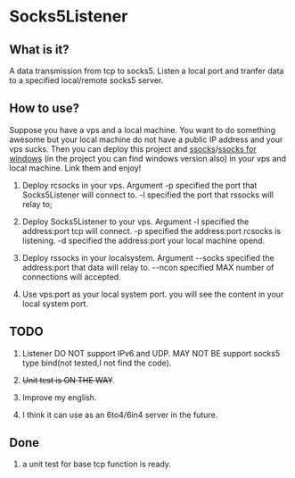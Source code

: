 # Socks5Listener

## What is it?

  A data transmission from tcp to socks5. Listen a local port and tranfer data to a specified local/remote socks5 server.

## How to use?

  Suppose you have a vps and a local machine. You want to do something awesome but your local machine do not have a public IP address and your vps sucks. Then you can deploy this project and [ssocks](https://sourceforge.net/projects/ssocks/)/[ssocks for windows](https://github.com/tostercx/ssocks) (in the project you can find windows version also) in your vps and local machine. Link them and enjoy!

  1. Deploy rcsocks in your vps. Argument -p specified the port that Socks5Listener will connect to. -l specified the port that rssocks will relay to;

  2. Deploy Socks5Listener to your vps. Argument -l specified the address:port tcp will connect. -p specified the address:port rcsocks is listening. -d specified the address:port your local machine opend.

  3. Deploy rssocks in your localsystem. Argument --socks specified the address:port that data will relay to. --ncon specified MAX number of connections will accepted.

  4. Use vps:port as your local system port. you will see the content in your local system port.

## TODO

  1. Listener DO NOT support IPv6 and UDP. MAY NOT BE support socks5 type bind(not tested,I not find the code).

  2. <s>Unit test is ON THE WAY</s>.
	
  3. Improve my english.

  4. I think it can use as an 6to4/6in4 server in the future.


## Done
1. a unit test for base tcp function is ready.
